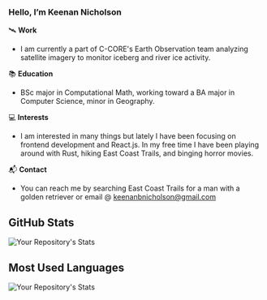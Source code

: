 ### Hello, I’m Keenan Nicholson

🛰️ **Work**

- I am currently a part of C-CORE's Earth Observation team analyzing satellite imagery to monitor iceberg and river ice activity.

📚 **Education**

- BSc major in Computational Math, working toward a BA major in Computer Science, minor in Geography. 

💻 **Interests**

- I am interested in many things but lately I have been focusing on frontend development and React.js. In my free time I have been playing around with Rust, hiking East Coast Trails, and binging horror movies.

📬 **Contact**

- You can reach me by searching East Coast Trails for a man with a golden retriever or email @ keenanbnicholson@gmail.com

## GitHub Stats

![Your Repository's Stats](https://github-readme-stats.vercel.app/api?username=Keenan-Nicholson&icons=true)

## Most Used Languages

![Your Repository's Stats](https://github-readme-stats.vercel.app/api/top-langs/?username=Keenan-Nicholson&theme=blue-green)
